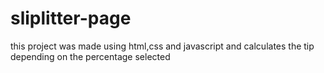 # sliplitter-page
this project was made using html,css and javascript and calculates the tip depending on the percentage selected

